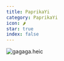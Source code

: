 ```yaml
---
title: PaprikaYi
category: PaprikaYi
icon: 🌶️
star: true
index: false
---
```


![gagaga.heic](https://raw.githubusercontent.com/ET-yzk/picgo/blog/gagaga.heic)